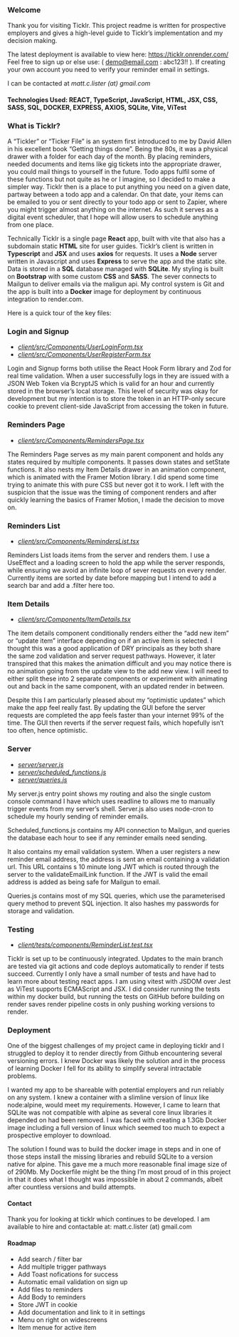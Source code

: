 ### Welcome

Thank you for visiting Ticklr. This project readme is written for prospective employers and gives a high-level guide to Ticklr’s implementation and my decision making.

The latest deployment is available to view here: https://ticklr.onrender.com/  
Feel free to sign up or else use: ( demo@email.com : abc123!! ).
If creating your own account you need to verify your reminder email in settings.

I can be contacted at *matt.c.lister (at) gmail.com*

#### Technologies Used: REACT, TypeScript, JavaScript, HTML, JSX, CSS, SASS, SQL, DOCKER, EXPRESS, AXIOS, SQLite, Vite, ViTest

### What is Ticklr?

A “Tickler” or “Ticker File” is an system first introduced to me by David Allen in his excellent book “Getting things done”. Being the 80s, it was a physical drawer with a folder for each day of the month. By placing reminders, needed documents and items like gig tickets into the appropriate drawer, you could mail things to yourself in the future. Todo apps fulfil some of these functions but not quite as he or I imagine, so I decided to make a simpler way. Ticklr then is a place to put anything you need on a given date, partway between a todo app and a calendar. On that date, your items can be emailed to you or sent directly to your todo app or sent to Zapier, where you might trigger almost anything on the internet. As such it serves as a digital event scheduler, that I hope will allow users to schedule anything from one place.

Technically Ticklr is a single page **React** app, built with vite that also has a subdomain static **HTML** site for user guides. Ticklr’s client is written in **Typescript** and **JSX** and uses **axios** for requests. It uses a **Node** server written in Javascript and uses **Express** to serve the app and the static site. Data is stored in a **SQL** database managed with **SQLite**. My styling is built on **Bootstrap** with some custom **CSS** and **SASS**. The sever connects to Mailgun to deliver emails via the maligun api. My control system is Git and the app is built into a **Docker** image for deployment by continuous integration to render.com.

Here is a quick tour of the key files:

### Login and Signup
- *[client/src/Components/UserLoginForm.tsx](/client/src/Components/UserLoginForm.tsx)*
- *[client/src/Components/UserRegisterForm.tsx](/client/src/Components/UserRegisterForm.tsx)*

Login and Signup forms both utilise the React Hook Form library and Zod for real time validation. When a user successfully logs in they are issued with a JSON Web Token via BcryptJS which is valid for an hour and currently stored in the browser’s local storage. This level of security was okay for development but my intention is to store the token in an HTTP-only secure cookie to prevent client-side JavaScript from accessing the token in future.

### Reminders Page
- *[client/src/Components/RemindersPage.tsx](/client/src/Components/RemindersPage.tsx)*

The Reminders Page serves as my main parent component and holds any states required by multiple components. It passes down states and setState functions. It also nests my Item Details drawer in an animation component, which is animated with the Framer Motion library. I did spend some time trying to animate this with pure CSS but never got it to work. I left with the suspicion that the issue was the timing of component renders and after quickly learning the basics of Framer Motion, I made the decision to move on.

### Reminders List
- *[client/src/Components/RemindersList.tsx](/client/src/Components/RemindersList.tsx)*

Reminders List loads items from the server and renders them. I use a UseEffect and a loading screen to hold the app while the server responds, while ensuring we avoid an infinite loop of sever requests on every render. Currently items are sorted by date before mapping but I intend to add a search bar and add a .filter here too.

### Item Details
- *[client/src/Components/ItemDetails.tsx](/client/src/Components/ItemDetails.tsx)*

The item details component conditionally renders either the “add new item” or “update item” interface depending on if an active item is selected. I thought this was a good application of DRY principals as they both share the same zod validation and server request pathways. However, it later transpired that this makes the animation difficult and you may notice there is no animation going from the update view to the add new view. I will need to either split these into 2 separate components or experiment with animating out and back in the same component, with an updated render in between.

Despite this I am particularly pleased about my “optimistic updates” which make the app feel really fast. By updating the GUI before the server requests are completed the app feels faster than your internet 99% of the time. The GUI then reverts if the server request fails, which hopefully isn’t too often, hence optimistic.

### Server
- *[server/server.js](/server/server.js)*
- *[server/scheduled_functions.js](/server/scheduled_functions.js)*
- *[server/queries.js](/server/queries.js)*

My server.js entry point shows my routing and also the single custom console command I have which uses readline to allows me to manually trigger events from my server’s shell. Server.js also uses node-cron to schedule my hourly sending of reminder emails.

Scheduled_functions.js contains my API connection to Mailgun, and queries the database each hour to see if any reminder emails need sending.

It also contains my email validation system. When a user registers a new reminder email address, the address is sent an email containing a validation url. This URL contains s 10 minute long JWT which is routed through the server to the validateEmailLink function. If the JWT is valid the email address is added as being safe for Mailgun to email.

Queries.js contains most of my SQL queries, which use the parameterised query method to prevent SQL injection. It also hashes my passwords for storage and validation.

### Testing
- *[client/tests/components/ReminderList.test.tsx](/client/tests/components/ReminderList.test.tsx)*

Ticklr is set up to be continuously integrated. Updates to the main branch are tested via git actions and code deploys automatically to render if tests succeed. Currently I only have a small number of tests and have had to learn more about testing react apps.
I am using vitest with JSDOM over Jest as ViTest supports ECMAScript and JSX. I did consider running the tests within my docker build, but running the tests on GitHub before building on render saves render pipeline costs in only pushing working versions to render.

### Deployment
One of the biggest challenges of my project came in deploying ticklr and I struggled to deploy it to render directly from Github encountering several versioning errors. I knew Docker was likely the solution and in the process of learning Docker I fell for its ability to simplify several intractable problems.

I wanted my app to be shareable with potential employers and run reliably on any system. I knew a container with a slimline version of linux like node:alpine, would meet my requirements. However, I came to learn that SQLite was not compatible with alpine as several core linux libraries it depended on had been removed. I was faced with creating a 1.3Gb Docker image including a full version of linux which seemed too much to expect a prospective employer to download.

The solution I found was to build the docker image in steps and in one of those steps install the missing libraries and rebuild SQLite to a version native for alpine. This gave me a much more reasonable final image size of of 290Mb. My Dockerfile might be the thing I’m most proud of in this project in that it does what I thought was impossible in about 2 commands, albeit after countless versions and build attempts.

#### Contact

Thank you for looking at ticklr which continues to be developed. I am available to hire and contactable at: matt.c.lister (at) gmail.com

#### Roadmap

- Add search / filter bar
- Add multiple trigger pathways
- Add Toast nofications for success
- Automatic email validation on sign up
- Add files to reminders
- Add Body to reminders
- Store JWT in cookie
- Add documentation and link to it in settings
- Menu on right on widescreens
- Item menue for active item
